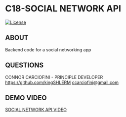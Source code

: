 # C18-SOCIAL NETWORK API
[![License](https://img.shields.io/badge/License-Apache_2.0-yellowgreen.svg)](https://opensource.org/licenses/Apache-2.0)  

## ABOUT
Backend code for a social networking app

## QUESTIONS
CONNOR CARCIOFINI - PRINCIPLE DEVELOPER
https://github.com/kingSHLERM
ccarciofini@gmail.com

## DEMO VIDEO
[SOCIAL NETWORK API VIDEO](https://nerd-alert-tech-blog.herokuapp.com/)